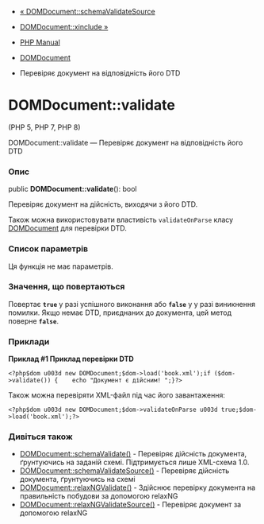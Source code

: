 - [«
DOMDocument::schemaValidateSource](domdocument.schemavalidatesource.md)
- [DOMDocument::xinclude »](domdocument.xinclude.md)

- [PHP Manual](index.md)
- [DOMDocument](class.domdocument.md)
- Перевіряє документ на відповідність його DTD

# DOMDocument::validate

(PHP 5, PHP 7, PHP 8)

DOMDocument::validate — Перевіряє документ на відповідність його DTD

### Опис

public **DOMDocument::validate**(): bool

Перевіряє документ на дійсність, виходячи з його DTD.

Також можна використовувати властивість `validateOnParse` класу
[DOMDocument](class.domdocument.md) для перевірки DTD.

### Список параметрів

Ця функція не має параметрів.

### Значення, що повертаються

Повертає **`true`** у разі успішного виконання або **`false`** у
у разі виникнення помилки. Якщо немає DTD, приєднаних до документа,
цей метод поверне **`false`**.

### Приклади

**Приклад #1 Приклад перевірки DTD**

` <?php$dom u003d new DOMDocument;$dom->load('book.xml');if ($dom->validate()) {    echo "Документ є дійсним!
";}?> `

Також можна перевіряти XML-файл під час його завантаження:

` <?php$dom u003d new DOMDocument;$dom->validateOnParse u003d true;$dom->load('book.xml');?> `

### Дивіться також

- [DOMDocument::schemaValidate()](domdocument.schemavalidate.md) -
Перевіряє дійсність документа, ґрунтуючись на заданій схемі.
Підтримується лише XML-схема 1.0.
- [DOMDocument::schemaValidateSource()](domdocument.schemavalidatesource.md) -
Перевіряє дійсність документа, ґрунтуючись на схемі
- [DOMDocument::relaxNGValidate()](domdocument.relaxngvalidate.md) -
Здійснює перевірку документа на правильність побудови за допомогою
relaxNG
- [DOMDocument::relaxNGValidateSource()](domdocument.relaxngvalidatesource.md) -
Перевіряє документ за допомогою relaxNG
